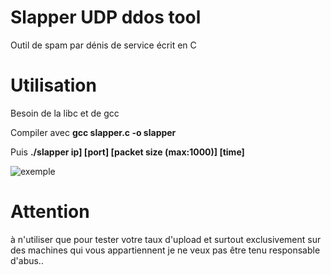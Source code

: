 # Slapper UDP ddos tool
Outil de spam par dénis de service écrit en C

# Utilisation
Besoin de la libc et de gcc

Compiler avec **gcc slapper.c -o slapper**

Puis **./slapper ip] [port] [packet size (max:1000)] [time]**

![exemple](https://image.prntscr.com/image/RmWuAIuoTa6U3IdHZy8t5A.png)

# **Attention** 

à n'utiliser que pour tester votre taux d'upload et surtout exclusivement sur des machines qui vous appartiennent je ne veux pas être tenu responsable d'abus..
